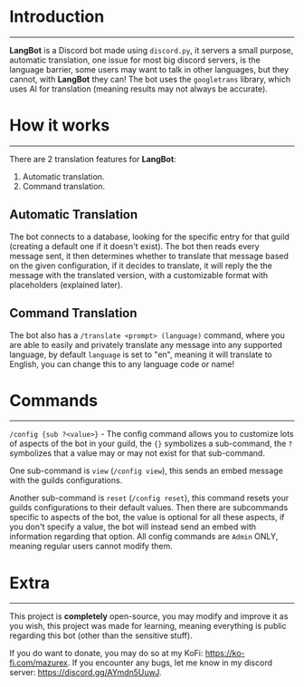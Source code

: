 # Introduction

---

**LangBot** is a Discord bot made using `discord.py`, it servers a small purpose, automatic translation, one issue for most big discord servers, is the language barrier, some users may want to talk in other languages, but they cannot, with **LangBot** they can!
The bot uses the `googletrans` library, which uses AI for translation (meaning results may not always be accurate).

# How it works

---

There are 2 translation features for **LangBot**:

1.  Automatic translation.
2.  Command translation.

## Automatic Translation

The bot connects to a database, looking for the specific entry for that guild (creating a default one if it doesn't exist). The bot then reads every message sent, it then determines whether to translate that message based on the given configuration, if it decides to translate, it will reply the the message with the translated version, with a customizable format with placeholders (explained later).

## Command Translation

The bot also has a `/translate <prompt> (language)` command, where you are able to easily and privately translate any message into any supported language, by default `language` is set to "en", meaning it will translate to English, you can change this to any language code or name!

# Commands

---

`/config {sub ?<value>}` - The config command allows you to customize lots of aspects of the bot in your guild, the `{}` symbolizes a sub-command, the `?` symbolizes that a value may or may not exist for that sub-command.

One sub-command is `view` (`/config view`), this sends an embed message with the guilds configurations.

Another sub-command is `reset` (`/config reset`), this command resets your guilds configurations to their default values.
Then there are subcommands specific to aspects of the bot, the value is optional for all these aspects, if you don't specify a value, the bot will instead send an embed with information regarding that option.
All config commands are `Admin` ONLY, meaning regular users cannot modify them.

# Extra

---

This project is **completely** open-source, you may modify and improve it as you wish, this project was made for learning, meaning everything is public regarding this bot (other than the sensitive stuff).

If you do want to donate, you may do so at my KoFi: https://ko-fi.com/mazurex.
If you encounter any bugs, let me know in my discord server: https://discord.gg/AYmdn5UuwJ.
